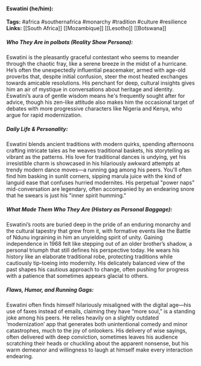 #### Eswatini (he/him):  
**Tags:** #africa #southernafrica #monarchy #tradition #culture #resilience  
**Links:** [[South Africa]] [[Mozambique]] [[Lesotho]] [[Botswana]]

##### Who They Are in *polbots* (Reality Show Persona):  
Eswatini is the pleasantly graceful contestant who seems to meander through the chaotic fray, like a serene breeze in the midst of a hurricane. He’s often the unexpectedly influential peacemaker, armed with age-old proverbs that, despite initial confusion, steer the most heated exchanges towards amicable resolutions. His penchant for deep, cultural insights gives him an air of mystique in conversations about heritage and identity. Eswatini’s aura of gentle wisdom means he's frequently sought after for advice, though his zen-like attitude also makes him the occasional target of debates with more progressive characters like Nigeria and Kenya, who argue for rapid modernization.

##### Daily Life & Personality:  
Eswatini blends ancient traditions with modern quirks, spending afternoons crafting intricate tales as he weaves traditional baskets, his storytelling as vibrant as the patterns. His love for traditional dances is undying, yet his irresistible charm is showcased in his hilariously awkward attempts at trendy modern dance moves—a running gag among his peers. You'll often find him basking in sunlit corners, sipping marula juice with the kind of languid ease that confuses hurried modernites. His perpetual "power naps" mid-conversation are legendary, often accompanied by an endearing snore that he swears is just his "inner spirit humming."

##### What Made Them Who They Are (History as Personal Baggage):  
Eswatini’s roots are buried deep in the pride of an enduring monarchy and the cultural tapestry that grew from it, with formative events like the Battle of Ndunu ingraining in him an unyielding spirit of unity. Gaining independence in 1968 felt like stepping out of an older brother’s shadow, a personal triumph that still defines his perspective today. He wears his history like an elaborate traditional robe, protecting traditions while cautiously tip-toeing into modernity. His delicately balanced view of the past shapes his cautious approach to change, often pushing for progress with a patience that sometimes appears glacial to others.

##### Flaws, Humor, and Running Gags:  
Eswatini often finds himself hilariously misaligned with the digital age—his use of faxes instead of emails, claiming they have “more soul,” is a standing joke among his peers. He relies heavily on a slightly outdated ‘modernization’ app that generates both unintentional comedy and minor catastrophes, much to the joy of onlookers. His delivery of wise sayings, often delivered with deep conviction, sometimes leaves his audience scratching their heads or chuckling about the apparent nonsense, but his warm demeanor and willingness to laugh at himself make every interaction endearing.